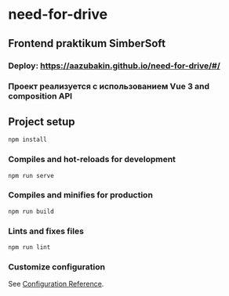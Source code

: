 # need-for-drive

## Frontend praktikum SimberSoft

### Deploy: https://aazubakin.github.io/need-for-drive/#/

### Проект реализуется с использованием Vue 3 and composition API

## Project setup

```
npm install
```

### Compiles and hot-reloads for development

```
npm run serve
```

### Compiles and minifies for production

```
npm run build
```

### Lints and fixes files

```
npm run lint
```

### Customize configuration

See [Configuration Reference](https://cli.vuejs.org/config/).
